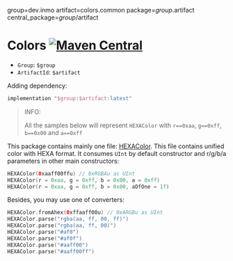 group=dev.inmo
artifact=colors.common
package=$group.$artifact
central_package=$group/$artifact

# Colors [![Maven Central](https://maven-badges.herokuapp.com/maven-central/${central_package}/badge.svg)](https://maven-badges.herokuapp.com/maven-central/${central_package})

* `Group`: `$group`
* `ArtifactId`: `$artifact`

Adding dependency:

```groovy
implementation "$group:$artifact:latest"
```

> INFO:
>
> All the samples below will represent `HEXAColor` with `r==0xaa`, `g==0xff`, `b==0x00` and `a==0xff`

This package contains mainly one file: [HEXAColor](https://microutils.inmo.dev/micro_utils.dokka/dev.inmo.micro_utils.colors.common/-h-e-x-a-color/index.html). This file
contains unified color with HEXA format. It consumes `UInt` by default constructor and r/g/b/a parameters in other main constructors:

```kotlin
HEXAColor(0xaaff00ffu) // 0xRGBAu as UInt
HEXAColor(r = 0xaa, g = 0xff, b = 0x00, a = 0xff)
HEXAColor(r = 0xaa, g = 0xff, b = 0x00, aOfOne = 1f)
```

Besides, you may use one of converters:

```kotlin
HEXAColor.fromAhex(0xffaaff00u) // 0xARGBu as UInt
HEXAColor.parse("rgba(aa, ff, 00, ff)")
HEXAColor.parse("rgba(aa, ff, 00)")
HEXAColor.parse("#af0")
HEXAColor.parse("#af0f")
HEXAColor.parse("#aaff00")
HEXAColor.parse("#aaff00ff")
```


